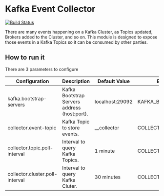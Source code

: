 # Kafka Event Collector

[![Build Status](https://www.travis-ci.org/sysco-middleware/kafka-event-collector.svg?branch=master)](https://www.travis-ci.org/sysco-middleware/kafka-event-collector)

There are many events happening on a Kafka Cluster, as Topics updated, Brokers added to the Cluster, and so on.
This module is designed to expose those events in a Kafka Topics so it can be consumed by other parties.

## How to run it

There are 3 parameters to configure

| Configuration                   | Description                                  | Default Value   | Environmental Variable          |
|---------------------------------|----------------------------------------------|-----------------|---------------------------------|
| kafka.bootstrap-servers         | Kafka Bootstrap Servers address (host:port). | localhost:29092 | KAFKA_BOOTSTRAP_SERVERS         |
| collector.event-topic           | Kafka Topic to store events.                 | __collector     | COLLECTOR_EVENT_TOPIC           |
| collector.topic.poll-interval   | Interval to query Kafka Topics.              | 1 minute        | COLLECTOR_TOPIC_POLL_INTERVAL   |
| collector.cluster.poll-interval | Interval to query Kafka Cluter.              | 30 minutes      | COLLECTOR_CLUSTER_POLL_INTERVAL |
